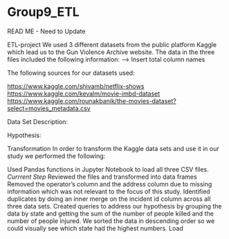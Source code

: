 # Group9_ETL
READ ME - Need to Update

ETL-project
We used 3 different datasets from the public platform Kaggle which lead us to the Gun Violence Archive website. The data in the three files included the following information:
--> Insert total column names


The following sources for our datasets used:

https://www.kaggle.com/shivamb/netflix-shows
https://www.kaggle.com/kevalm/movie-imbd-dataset
https://www.kaggle.com/rounakbanik/the-movies-dataset?select=movies_metadata.csv

Data Set Description: 


Hypothesis:

Transformation
In order to transform the Kaggle data sets and use it in our study we performed the following:

Used Pandas functions in Jupyter Notebook to load all three CSV files. *Currrent Step* 
Reviewed the files and transformed into data frames
Removed the operator’s column and the address column due to missing information which was not relevant to the focus of this study.
Identified duplicates by doing an inner merge on the incident id column across all three data sets.
Created queries to address our hypothesis by grouping the data by state and getting the sum of the number of people killed and the number of people injured. We sorted the data in descending order so we could visually see which state had the highest numbers.
Load













